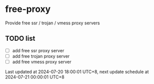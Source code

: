 
# free-proxy
Provide free ssr / trojan / vmess proxy servers


## TODO list
- [ ] add free ssr proxy server
- [ ] add free trojan proxy server
- [ ] add free vmess proxy server

Last updated at 2024-07-20 18:00:01 UTC+8, next update schedule at 2024-07-21 00:00:01 UTC+8

